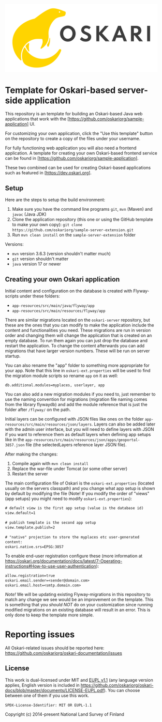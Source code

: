 ![alt text](oskari_logo_rgb_horizontal.svg "Oskari logo")

# Template for Oskari-based server-side application

This repository is an template for building an Oskari-based Java web applications that work with the [https://github.com/oskariorg/sample-application] UI.

For customizing your own application, click the "Use this template" button on the repository to create a copy of the files under your username.

For fully functioning web application you will also need a frontend application. A template for creating your own Oskari-based frontend service can be found in [https://github.com/oskariorg/sample-application].

These two combined can be used for creating Oskari-based applications such as featured in [https://dev.oskari.org].

## Setup

Here are the steps to setup the build environment:

1. Make sure you have the command line programs `git`, `mvn` (Maven) and `javac` (Java JDK)
2. Clone the application repository (this one or using the GitHub template to make your own copy): `git clone https://github.com/oskariorg/sample-server-extension.git`
3. Run `mvn clean install` on the `sample-server-extension` folder

Versions:
- `mvn` version 3.6.3 (version shouldn't matter much)
- `git` version shouldn't matter
- `java` version 17 or newer

## Creating your own Oskari application
 
Initial content and configuration on the database is created with Flyway-scripts under these folders:
 - `app-resources/src/main/java/flyway/app`
 - `app-resources/src/main/resources/flyway/app`

There are similar migrations located on the `oskari-server` repository, but these are the ones that you can modify to make the application include the content and functionalities you need. These migrations are run in version order and changing them will change the application that is created on an empty database. To run them again you can just drop the database and restart the application. To change the content afterwards you can add migrations that have larger version numbers. These will be run on server startup.

You can also rename the "app" folder to something more appropriate for your app.
Note that this line in `oskari-ext.properties` will be used to find the migration module scripts so rename `app` on it as well:

```properties
db.additional.modules=myplaces, userlayer, app
```

You can also add a new migration modules if you need to, just remember to use the naming convention for migrations (migration file naming comes from the library flywaydb) and add the module reference that is just the folder after `/flyway/` on the path.

Initial layers can be configured with JSON files like ones on the folder `app-resources/src/main/resources/json/layers`. Layers can also be added later with the admin user interface, but you will need to define layers with JSON if you want to reference them as default layers when defining app setups like in the `app-resources/src/main/resources/json/apps/geoportal-3857.json` file (the selectedLayers reference layer JSON file).

After making the changes:

1. Compile again with `mvn clean install`
2. Replace the war-file under Tomcat (or some other server)
3. Restart the server

The main configuration file of Oskari is the `oskari-ext.properties` (located usually on the servers classpath) and you change what app setup is shown by default by modifying the file (Note! If you modify the order of "views" (app setups) you might need to modify `oskari-ext.properties`):

```properties
# default view is the first app setup (value is the database id)
view.default=1

# publish template is the second app setup
view.template.publish=2

# "native" projection to store the myplaces etc user-generated content:
oskari.native.srs=EPSG:3857
```

To enable end-user registration configure these (more information at https://oskari.org/documentation/docs/latest/7-Operating-instructions#How-to-use-user-authentication):

```properties
allow.registration=true
oskari.email.sender=<sender@domain.com>
oskari.email.host=<smtp.domain.com>
```

*Note!* We will be updating existing Flyway-migrations in this repository to match any
 change we see would be an improvement on the template. This is something that you _should NOT_ do on your customization since running modified migrations on an existing database will result in an error. This is only done to keep the template more simple.

# Reporting issues

All Oskari-related issues should be reported here: https://github.com/oskariorg/oskari-documentation/issues

## License

This work is dual-licensed under MIT and [EUPL v1.1](https://joinup.ec.europa.eu/software/page/eupl/licence-eupl)
(any language version applies, English version is included in https://github.com/oskariorg/oskari-docs/blob/master/documents/LICENSE-EUPL.pdf).
You can choose between one of them if you use this work.

`SPDX-License-Identifier: MIT OR EUPL-1.1`

Copyright (c) 2014-present National Land Survey of Finland
